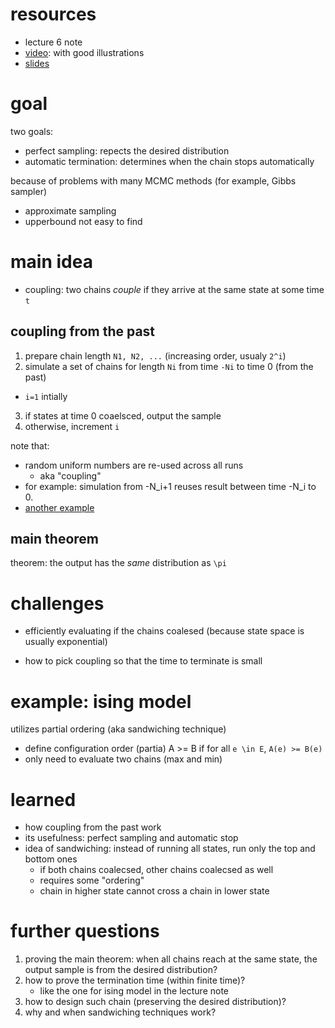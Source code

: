 # resources

- lecture 6 note
- [video](https://www.youtube.com/watch?v=8jU5tpoS7VE): with good illustrations
- [slides](http://www.cs.tau.ac.il/~amnon/Classes/2010-Seminar-Random-Walk/Presentations/Propp-Wilson.pdf)

# goal

two goals:

- perfect sampling: repects the desired distribution
- automatic termination:  determines when the chain stops automatically

because of problems with many MCMC methods (for example, Gibbs sampler)

- approximate sampling
- upperbound not easy to find

# main idea

- coupling: two chains *couple* if they arrive at the same state at some time `t`


## coupling from the past

1. prepare chain length `N1, N2, ...` (increasing order, usualy `2^i`)
2. simulate a set of chains for length `Ni` from time `-Ni` to time 0 (from the past)
  - `i=1` intially
3. if states at time 0 coaelsced, output the sample
4. otherwise, increment `i`

note that:

- random uniform numbers are re-used across all runs
  - aka "coupling"
- for example: simulation from -N_i+1 reuses result between time -N_i to 0.
- [another example](https://youtu.be/8jU5tpoS7VE?t=7m3s)

## main theorem

theorem: the output has the *same* distribution as `\pi`

# challenges

- efficiently evaluating if the chains coalesed (because state space is usually exponential)

- how to pick coupling so that the time to terminate is small

# example: ising model

utilizes partial ordering (aka sandwiching technique)

- define configuration order (partia) A >= B if for all `e \in E`, `A(e) >= B(e)`
- only need to evaluate two chains (max and min)

# learned

- how coupling from the past work
- its usefulness: perfect sampling and automatic stop
- idea of sandwiching: instead of running all states, run only the top and bottom ones
  - if both chains coalecsed, other chains coalecsed as well
  - requires some "ordering"
  - chain in higher state cannot cross a chain in lower state
  
# further questions

1. proving the main theorem: when all chains reach at the same state, the output sample is from the desired distribution?
2. how to prove the termination time (within finite time)?
   - like the one for ising model in the lecture note
3. how to design such chain (preserving the desired distribution)?
4. why and when sandwiching techniques work?


